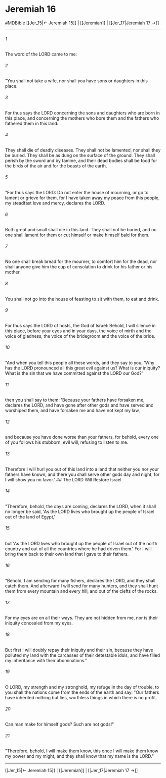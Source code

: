 # Jeremiah 16
#MDBible
[[Jer_15|← Jeremiah 15]] | [[Jeremiah]] | [[Jer_17|Jeremiah 17 →]]

***

###### 1 
The word of the LORD came to me: 

###### 2 
"You shall not take a wife, nor shall you have sons or daughters in this place. 

###### 3 
For thus says the LORD concerning the sons and daughters who are born in this place, and concerning the mothers who bore them and the fathers who fathered them in this land: 

###### 4 
They shall die of deadly diseases. They shall not be lamented, nor shall they be buried. They shall be as dung on the surface of the ground. They shall perish by the sword and by famine, and their dead bodies shall be food for the birds of the air and for the beasts of the earth. 

###### 5 
"For thus says the LORD: Do not enter the house of mourning, or go to lament or grieve for them, for I have taken away my peace from this people, my steadfast love and mercy, declares the LORD. 

###### 6 
Both great and small shall die in this land. They shall not be buried, and no one shall lament for them or cut himself or make himself bald for them. 

###### 7 
No one shall break bread for the mourner, to comfort him for the dead, nor shall anyone give him the cup of consolation to drink for his father or his mother. 

###### 8 
You shall not go into the house of feasting to sit with them, to eat and drink. 

###### 9 
For thus says the LORD of hosts, the God of Israel: Behold, I will silence in this place, before your eyes and in your days, the voice of mirth and the voice of gladness, the voice of the bridegroom and the voice of the bride. 

###### 10 
"And when you tell this people all these words, and they say to you, 'Why has the LORD pronounced all this great evil against us? What is our iniquity? What is the sin that we have committed against the LORD our God?' 

###### 11 
then you shall say to them: 'Because your fathers have forsaken me, declares the LORD, and have gone after other gods and have served and worshiped them, and have forsaken me and have not kept my law, 

###### 12 
and because you have done worse than your fathers, for behold, every one of you follows his stubborn, evil will, refusing to listen to me. 

###### 13 
Therefore I will hurl you out of this land into a land that neither you nor your fathers have known, and there you shall serve other gods day and night, for I will show you no favor.' ## The LORD Will Restore Israel 

###### 14 
"Therefore, behold, the days are coming, declares the LORD, when it shall no longer be said, 'As the LORD lives who brought up the people of Israel out of the land of Egypt,' 

###### 15 
but 'As the LORD lives who brought up the people of Israel out of the north country and out of all the countries where he had driven them.' For I will bring them back to their own land that I gave to their fathers. 

###### 16 
"Behold, I am sending for many fishers, declares the LORD, and they shall catch them. And afterward I will send for many hunters, and they shall hunt them from every mountain and every hill, and out of the clefts of the rocks. 

###### 17 
For my eyes are on all their ways. They are not hidden from me, nor is their iniquity concealed from my eyes. 

###### 18 
But first I will doubly repay their iniquity and their sin, because they have polluted my land with the carcasses of their detestable idols, and have filled my inheritance with their abominations." 

###### 19 
O LORD, my strength and my stronghold, my refuge in the day of trouble, to you shall the nations come from the ends of the earth and say: "Our fathers have inherited nothing but lies, worthless things in which there is no profit. 

###### 20 
Can man make for himself gods? Such are not gods!" 

###### 21 
"Therefore, behold, I will make them know, this once I will make them know my power and my might, and they shall know that my name is the LORD." 

***

[[Jer_15|← Jeremiah 15]] | [[Jeremiah]] | [[Jer_17|Jeremiah 17 →]]
